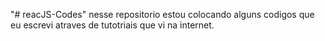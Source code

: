 "# reacJS-Codes" 
nesse repositorio estou colocando alguns codigos que eu escrevi atraves de tutotriais que vi na internet.
